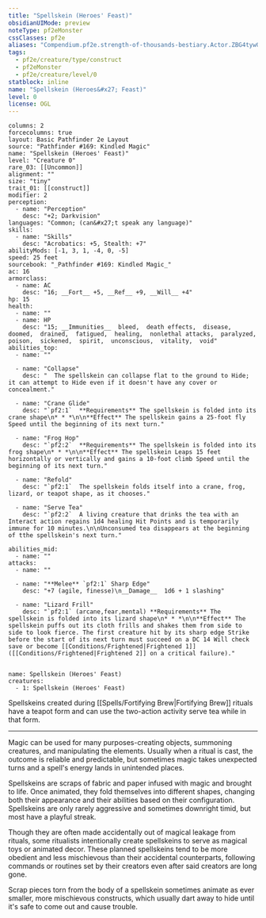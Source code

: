 ```yaml
---
title: "Spellskein (Heroes' Feast)"
obsidianUIMode: preview
noteType: pf2eMonster
cssClasses: pf2e
aliases: "Compendium.pf2e.strength-of-thousands-bestiary.Actor.ZBG4tyw04lsISbHL" 
tags:
  - pf2e/creature/type/construct
  - pf2eMonster
  - pf2e/creature/level/0
statblock: inline
name: "Spellskein (Heroes&#x27; Feast)"
level: 0
license: OGL
---
```


```statblock
columns: 2
forcecolumns: true
layout: Basic Pathfinder 2e Layout
source: "Pathfinder #169: Kindled Magic"
name: "Spellskein (Heroes' Feast)"
level: "Creature 0"
rare_03: [[Uncommon]]
alignment: ""
size: "tiny"
trait_01: [[construct]]
modifier: 2
perception:
  - name: "Perception"
    desc: "+2; Darkvision"
languages: "Common; (can&#x27;t speak any language)"
skills:
  - name: "Skills"
    desc: "Acrobatics: +5, Stealth: +7"
abilityMods: [-1, 3, 1, -4, 0, -5]
speed: 25 feet
sourcebook: "_Pathfinder #169: Kindled Magic_"
ac: 16
armorclass:
  - name: AC
    desc: "16; __Fort__ +5, __Ref__ +9, __Will__ +4"
hp: 15
health:
  - name: ""
  - name: HP
    desc: "15; __Immunities__  bleed,  death effects,  disease,  doomed,  drained,  fatigued,  healing,  nonlethal attacks,  paralyzed,  poison,  sickened,  spirit,  unconscious,  vitality,  void"
abilities_top:
  - name: ""

  - name: "Collapse"
    desc: "  The spellskein can collapse flat to the ground to Hide; it can attempt to Hide even if it doesn't have any cover or concealment."

  - name: "Crane Glide"
    desc: "`pf2:1`  **Requirements** The spellskein is folded into its crane shape\n* * *\n\n**Effect** The spellskein gains a 25-foot fly Speed until the beginning of its next turn."

  - name: "Frog Hop"
    desc: "`pf2:2`  **Requirements** The spellskein is folded into its frog shape\n* * *\n\n**Effect** The spellskein Leaps 15 feet horizontally or vertically and gains a 10-foot climb Speed until the beginning of its next turn."

  - name: "Refold"
    desc: "`pf2:1`  The spellskein folds itself into a crane, frog, lizard, or teapot shape, as it chooses."

  - name: "Serve Tea"
    desc: "`pf2:2`  A living creature that drinks the tea with an Interact action regains 1d4 healing Hit Points and is temporarily immune for 10 minutes.\n\nUnconsumed tea disappears at the beginning of tthe spellskein's next turn."

abilities_mid:
  - name: ""
attacks:
  - name: ""

  - name: "**Melee** `pf2:1` Sharp Edge"
    desc: "+7 (agile, finesse)\n__Damage__  1d6 + 1 slashing"

  - name: "Lizard Frill"
    desc: "`pf2:1` (arcane,fear,mental) **Requirements** The spellskein is folded into its lizard shape\n* * *\n\n**Effect** The spellskein puffs out its cloth frills and shakes them from side to side to look fierce. The first creature hit by its sharp edge Strike before the start of its next turn must succeed on a DC 14 Will check save or become [[Conditions/Frightened|Frightened 1]] ([[Conditions/Frightened|Frightened 2]] on a critical failure)."
 
```

```encounter-table
name: Spellskein (Heroes' Feast)
creatures:
  - 1: Spellskein (Heroes' Feast)
```



Spellskeins created during [[Spells/Fortifying Brew|Fortifying Brew]] rituals have a teapot form and can use the two-action activity serve tea while in that form.

* * *

Magic can be used for many purposes-creating objects, summoning creatures, and manipulating the elements. Usually when a ritual is cast, the outcome is reliable and predictable, but sometimes magic takes unexpected turns and a spell's energy lands in unintended places.

Spellskeins are scraps of fabric and paper infused with magic and brought to life. Once animated, they fold themselves into different shapes, changing both their appearance and their abilities based on their configuration. Spellskeins are only rarely aggressive and sometimes downright timid, but most have a playful streak.

Though they are often made accidentally out of magical leakage from rituals, some ritualists intentionally create spellskeins to serve as magical toys or animated decor. These planned spellskeins tend to be more obedient and less mischievous than their accidental counterparts, following commands or routines set by their creators even after said creators are long gone.

Scrap pieces torn from the body of a spellskein sometimes animate as ever smaller, more mischievous constructs, which usually dart away to hide until it's safe to come out and cause trouble.
